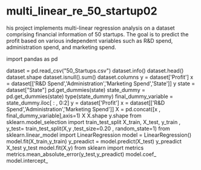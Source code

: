 # multi_linear_re_50_startup02
his project implements multi-linear regression analysis on a dataset comprising financial information of 50 startups. The goal is to predict the profit based on various independent variables such as R&amp;D spend, administration spend, and marketing spend.


import pandas as pd  

dataset = pd.read_csv("50_Startups.csv")
dataset.info()
dataset.head()
dataset.shape
dataset.isnull().sum()
dataset.columns
y = dataset['Profit']
x = dataset[['R&D Spend','Administration','Marketing Spend','State']]
y 
state = dataset["State"]
pd.get_dummies(state) 
state_dummy = pd.get_dummies(state)
type(state_dummy)
final_dummy_variable = state_dummy.iloc[ : , 0:2] 
y = dataset['Profit']
x = dataset[['R&D Spend','Administration','Marketing Spend']]
X = pd.concat([x , final_dummy_variable],axis=1)
X
X.shape
y.shape
from sklearn.model_selection import train_test_split
X_train, X_test, y_train , y_test= train_test_split(X,y ,test_size=0.20 , random_state=1)
from sklearn.linear_model import LinearRegression
model = LinearRegression()
model.fit(X_train,y_train)
y_preadict = model.predict(X_test)
y_preadict
X_test
y_test
model.fit(X,y)
from sklearn import metrics
metrics.mean_absolute_error(y_test,y_preadict)
model.coef_
model.intercept_
